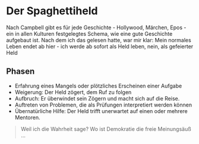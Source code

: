 # Der Spaghettiheld
Nach Campbell gibt es für jede Geschichte - Hollywood, Märchen, Epos - ein in allen Kulturen festgelegtes Schema, wie eine gute Geschichte aufgebaut ist.
Nach dem ich das gelesen hatte, war mir klar: Mein normales Leben endet ab hier - ich werde ab sofort als Held leben,
nein, als gefeierter Held

## Phasen
* Erfahrung eines Mangels oder plötzliches Erscheinen einer Aufgabe
* Weigerung: Der Held zögert, dem Ruf zu folgen
* Aufbruch: Er überwindet sein Zögern und macht sich auf die Reise.
* Auftreten von Problemen, die als Prüfungen interpretiert werden können
* Übernatürliche Hilfe: Der Held trifft unerwartet auf einen oder mehrere Mentoren.
> Weil ich die Wahrheit sage? Wo ist Demokratie die freie Meinungsäuß ...